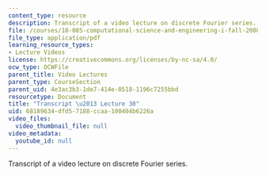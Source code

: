 ```yaml
---
content_type: resource
description: Transcript of a video lecture on discrete Fourier series.
file: /courses/18-085-computational-science-and-engineering-i-fall-2008/68189634dfd57188ccaa100404b6226a_18-085F08-L30.pdf
file_type: application/pdf
learning_resource_types:
- Lecture Videos
license: https://creativecommons.org/licenses/by-nc-sa/4.0/
ocw_type: OCWFile
parent_title: Video Lectures
parent_type: CourseSection
parent_uid: 4e3ac3b3-1de7-414e-0518-1196c7255bbd
resourcetype: Document
title: "Transcript \u2013 Lecture 30"
uid: 68189634-dfd5-7188-ccaa-100404b6226a
video_files:
  video_thumbnail_file: null
video_metadata:
  youtube_id: null
---
```

Transcript of a video lecture on discrete Fourier series.